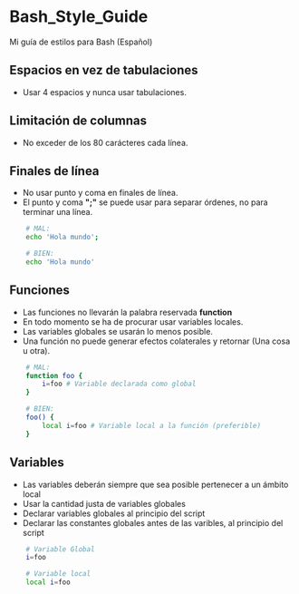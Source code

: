 # Bash_Style_Guide
Mi guía de estilos para Bash (Español)

## Espacios en vez de tabulaciones
- Usar 4 espacios y nunca usar tabulaciones.

## Limitación de columnas
- No exceder de los 80 carácteres cada línea.

## Finales de línea
- No usar punto y coma en finales de línea.
- El punto y coma **";"** se puede usar para separar órdenes, no para terminar una línea.
```bash
    # MAL:
    echo 'Hola mundo';

    # BIEN:
    echo 'Hola mundo'
```

## Funciones
- Las funciones no llevarán la palabra reservada **function**
- En todo momento se ha de procurar usar variables locales.
- Las variables globales se usarán lo menos posible.
- Una función no puede generar efectos colaterales y retornar (Una cosa u otra).
```bash
    # MAL:
    function foo {
        i=foo # Variable declarada como global
    }

    # BIEN:
    foo() {
        local i=foo # Variable local a la función (preferible)
    }
```

## Variables
- Las variables deberán siempre que sea posible pertenecer a un ámbito local
- Usar la cantidad justa de variables globales
- Declarar variables globales al principio del script
- Declarar las constantes globales antes de las varibles, al principio del script
```bash
    # Variable Global
    i=foo

    # Variable local
    local i=foo
```
